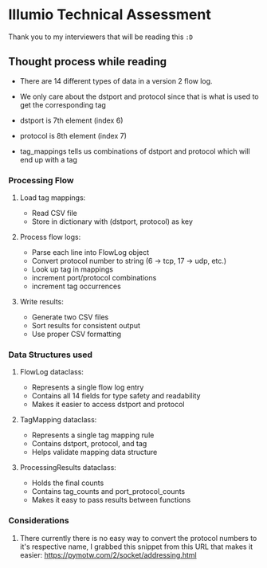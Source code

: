 # **Illumio Technical Assessment**

Thank you to my interviewers that will be reading this `:D`

## Thought process while reading

* There are 14 different types of data in a version 2 flow log.

* We only care about the dstport and protocol since that is what is used to get the corresponding tag

* dstport is 7th element (index 6)
* protocol is 8th element (index 7)

* tag_mappings tells us combinations of dstport and protocol which will end up with a tag

### **Processing Flow**

1. Load tag mappings:
   * Read CSV file
   * Store in dictionary with (dstport, protocol) as key

2. Process flow logs:
   * Parse each line into FlowLog object
   * Convert protocol number to string (6 -> tcp, 17 -> udp, etc.)
   * Look up tag in mappings
   * increment port/protocol combinations
   * increment tag occurrences

3. Write results:
   * Generate two CSV files
   * Sort results for consistent output
   * Use proper CSV formatting

### Data Structures used

1. FlowLog dataclass:
   * Represents a single flow log entry
   * Contains all 14 fields for type safety and readability
   * Makes it easier to access dstport and protocol

2. TagMapping dataclass:
   * Represents a single tag mapping rule
   * Contains dstport, protocol, and tag
   * Helps validate mapping data structure

3. ProcessingResults dataclass:
   * Holds the final counts
   * Contains tag_counts and port_protocol_counts
   * Makes it easy to pass results between functions
  
### Considerations
  
  1. There currently there is no easy way to convert the protocol numbers to it's respective name,
I grabbed this snippet from this URL that makes it easier: <https://pymotw.com/2/socket/addressing.html>

